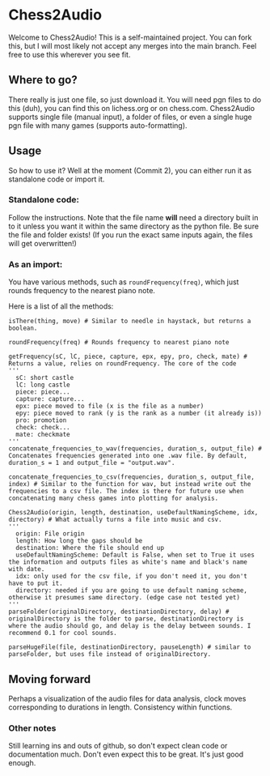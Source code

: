 # Chess2Audio
Welcome to Chess2Audio! This is a self-maintained project. You can fork this, but I will most likely not accept any merges into the main branch. Feel free to use this wherever you see fit.

## Where to go?
There really is just one file, so just download it.
You will need pgn files to do this (duh), you can find this on lichess.org or on chess.com. Chess2Audio supports single file (manual input), a folder of files, or even a single huge pgn file with many games (supports auto-formatting).

## Usage
So how to use it?
Well at the moment (Commit 2), you can either run it as standalone code or import it.

### Standalone code:
Follow the instructions. Note that the file name **will** need a directory built in to it unless you want it within the same directory as the python file.
Be sure the file and folder exists! (If you run the exact same inputs again, the files will get overwritten!)

### As an import:
You have various methods, such as ```roundFrequency(freq)```, which just rounds frequency to the nearest piano note.

Here is a list of all the methods:
```
isThere(thing, move) # Similar to needle in haystack, but returns a boolean.

roundFrequency(freq) # Rounds frequency to nearest piano note

getFrequency(sC, lC, piece, capture, epx, epy, pro, check, mate) # Returns a value, relies on roundFrequency. The core of the code
'''
  sC: short castle
  lC: long castle
  piece: piece...
  capture: capture...
  epx: piece moved to file (x is the file as a number)
  epy: piece moved to rank (y is the rank as a number (it already is))
  pro: promotion
  check: check...
  mate: checkmate
'''
concatenate_frequencies_to_wav(frequencies, duration_s, output_file) # Concatenates frequencies generated into one .wav file. By default, duration_s = 1 and output_file = "output.wav".

concatenate_frequencies_to_csv(frequencies, duration_s, output_file, index) # Similar to the function for wav, but instead write out the frequencies to a csv file. The index is there for future use when concatenating many chess games into plotting for analysis.

Chess2Audio(origin, length, destination, useDefaultNamingScheme, idx, directory) # What actually turns a file into music and csv.
'''
  origin: File origin
  length: How long the gaps should be
  destination: Where the file should end up
  useDefaultNamingScheme: Default is False, when set to True it uses the information and outputs files as white's name and black's name with date.
  idx: only used for the csv file, if you don't need it, you don't have to put it.
  directory: needed if you are going to use default naming scheme, otherwise it presumes same directory. (edge case not tested yet)
'''
parseFolder(originalDirectory, destinationDirectory, delay) # originalDirectory is the folder to parse, destinationDirectory is where the audio should go, and delay is the delay between sounds. I recommend 0.1 for cool sounds.

parseHugeFile(file, destinationDirectory, pauseLength) # similar to parseFolder, but uses file instead of originalDirectory.
```

## Moving forward
Perhaps a visualization of the audio files for data analysis, clock moves corresponding to durations in length.
Consistency within functions.

### Other notes
Still learning ins and outs of github, so don't expect clean code or documentation much. Don't even expect this to be great. It's just good enough.
